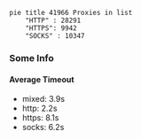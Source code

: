 
```mermaid
pie title 41966 Proxies in list
    "HTTP" : 28291
    "HTTPS": 9942
    "SOCKS" : 10347
```

### Some Info
#### Average Timeout

- mixed: 3.9s
- http: 2.2s
- https: 8.1s
- socks: 6.2s
